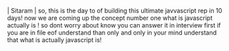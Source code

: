 | Sitaram |
so, this is the day to of building this ultimate javvascript rep in 10 days!
now we are coming up the concept number one what is javascript actually is !
so dont worry about know you can answer it in interview first if you are in file eof understand than only and only in your mind understand that what is actually javascript is!
